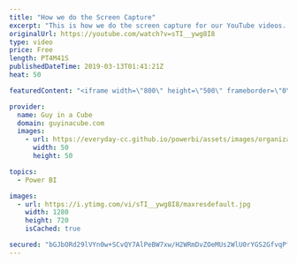 ```yaml
---
title: "How we do the Screen Capture"
excerpt: "This is how we do the screen capture for our YouTube videos. For Guy in a Cube, we use Camtasia made by TechSmith, but there are other options.  Camtasia - https://www.techsmith.com/video-editor.html Free option with OBS Studio - https://obsproject.com/  ******** LET'S CONNECT! ********  -- http://twitter.com/guyinacube"
originalUrl: https://youtube.com/watch?v=sTI__ywg8I8
type: video
price: Free
length: PT4M41S
publishedDateTime: 2019-03-13T01:41:21Z
heat: 50

featuredContent: "<iframe width=\"800\" height=\"500\" frameborder=\"0\" src=\"https://www.youtube.com/embed/sTI__ywg8I8\" allow=\"accelerometer; autoplay; encrypted-media; gyroscope; picture-in-picture\" allowfullscreen></iframe>"

provider:
  name: Guy in a Cube
  domain: guyinacube.com
  images:
    - url: https://everyday-cc.github.io/powerbi/assets/images/organizations/guyinacube.com-50x50.jpg
      width: 50
      height: 50

topics:
  - Power BI

images:
  - url: https://i.ytimg.com/vi/sTI__ywg8I8/maxresdefault.jpg
    width: 1280
    height: 720
    isCached: true

secured: "bGJbORd29lVYn0w+SCvQY7AlPeBW7xw/H2WRmDvZOeMUs2WlU0rYGS2GfvqPf3CqHC/35C6PFwQgkAVIvRoQERwWV2lbX55ZgCsxIHRfvy+pr4Gm9v0K6jvICLSTKQvn/t3pnJs8wELiWZjvRIyMUnXEUiot5TrWP4f2UVtAQGB3R8fyZGvEHKXCkOVn2kYdnB8a22N4l9a2zbZA+8yhXbiRxjYeTGgeH8D0x8QfuZhzhxfl1CDLw5xYf19AtprReUvsxaI/w5BkI/cyQfzX6VQdg8NQnvagdp/tYaU+17bpXSa4yGrHG1i7BGJGm3j5ybyhNCPw4R/PKZ4gGluuYdmrEjGP7zEsjyWYFz1lTomz7+t5z6S/S5ldR6OY9mOsSR0Aau74Bf0KqX++Y7MykdH5vXYQ/jZGHz8BbhuGWYU=;gvm9edQ7txCwL3nKz2qPFQ=="
---
```


